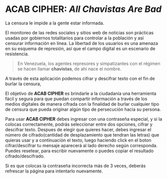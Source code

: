 # ACAB CIPHER: *All Chavistas Are Bad*
La censura le impide a la gente estar informada. 

El monitoreo de las redes sociales y sitios web de noticias son prácticas usadas por gobiernos totalitarios para controlar a la población y así censurar información en línea. La libertad de los usuarios es una amenaza en su esquema de represión, así que el campo digital es un escenario de resistencia.

> En Venezuela, los agentes represores y simpatizantes con el régimen se
> hacen llamar **chavistas**, de ahí nace el nombre.

A través de esta aplicación podemos cifrar y descifrar texto con el fin de burlar la censura, 

El objetivo de **ACAB CIPHER** es brindarle a la ciudadanía una herramienta fácil y segura para que puedan compartir información a través de los medios digitales de manera cifrada con la finalidad de burlar cualquier tipo de censura que pueda originar algún tipo de persecución hacia su persona.

Para usar **ACAB CIPHER** debes ingresar con una contraseña especial, y si la colocas correctamente, podrás seleccionar entre dos opciones, cifrar y descifrar texto. Despues de elegir que quieres hacer, debes ingresar el número de cifrado(cantidad de desplazamiento que tendran las letras) que quieras usar y a continuación el texto, luego haciendo click en el boton cifrar/descifrar tu mensaje aparecerá al lado derecho según corresponda. Puedes resetear, para escribir nuevamente o puedes copiar el resultado cifrado/descifrado.

Si es que colocas la contraseña incorrecta más de 3 veces, deberás refrescar la página para intentarlo nuevamente.